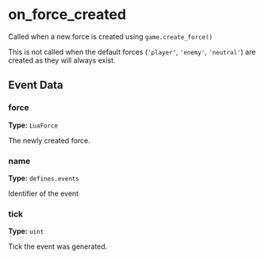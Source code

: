 # on_force_created

Called when a new force is created using `game.create_force()`

This is not called when the default forces (`'player'`, `'enemy'`, `'neutral'`) are created as they will always exist.

## Event Data

### force

**Type:** `LuaForce`

The newly created force.

### name

**Type:** `defines.events`

Identifier of the event

### tick

**Type:** `uint`

Tick the event was generated.

